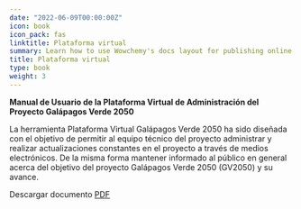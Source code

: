 ```yaml
---
date: "2022-06-09T00:00:00Z"
icon: book
icon_pack: fas
linktitle: Plataforma virtual
summary: Learn how to use Wowchemy's docs layout for publishing online courses, software documentation, and tutorials.
title: Plataforma virtual
type: book
weight: 3
---
```


**Manual de Usuario de la Plataforma Virtual de Administración del Proyecto Galápagos Verde 2050**

La herramienta Plataforma Virtual Galápagos Verde 2050 ha sido diseñada 
con el objetivo de permitir al equipo técnico del proyecto administrar y realizar 
actualizaciones constantes en el proyecto a través de medios electrónicos. De 
la misma forma mantener informado al público en general acerca del objetivo 
del proyecto Galápagos Verde 2050 (GV2050) y su avance.

Descargar documento [PDF](/manuals/manual_plataforma/manual_admin_2016.pdf)
